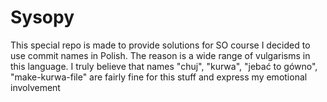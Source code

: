 # Sysopy
This special repo is made to provide solutions for SO course
 I decided to use commit names in Polish. The reason is a wide range of vulgarisms in this language. I truly believe that names "chuj", "kurwa", "jebać to gówno", "make-kurwa-file" are fairly fine for this stuff and express my emotional involvement
